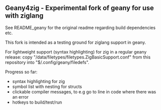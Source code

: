 Geany4zig - Experimental fork of geany for use with ziglang
----------------------------------

See README_geany for the original readme regarding build dependencies etc.

This fork is intended as a testing ground for ziglang support in geany.

For lightweight support (syntax highlighting) for zig in a regular geany release: 
copy "/data/filetypes/filetypes.ZigBasicSupport.conf" from this repository into "$/.config/geany/filedefs".

Progress so far:
- syntax highlighting for zig
- symbol list with nesting for structs
- clickable compiler messages, to e.g go to line in code where there was an error
- hotkeys to build/test/run 
